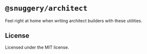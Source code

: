# `@snuggery/architect`

Feel right at home when writing architect builders with these utilities.

## License

Licensed under the MIT license.
